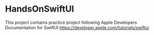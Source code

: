 # HandsOnSwiftUI
This project contains practice project following Apple Developers Documentation for SwiftUI
https://developer.apple.com/tutorials/swiftui
